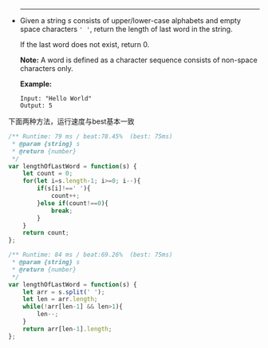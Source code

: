 
 * ------

   Given a string *s* consists of upper/lower-case alphabets and empty space characters `' '`, return the length of last word in the string.

   If the last word does not exist, return 0.

   **Note:** A word is defined as a character sequence consists of non-space characters only.

   **Example:**

   ```
   Input: "Hello World"
   Output: 5
   ```




 下面两种方法，运行速度与best基本一致

```javascript
/** Runtime: 79 ms / beat:78.45%  (best: 75ms)
 * @param {string} s
 * @return {number}
 */
var lengthOfLastWord = function(s) {
	let count = 0;
	for(let i=s.length-1; i>=0; i--){
		if(s[i]!==' '){
			count++;
		}else if(count!==0){
			break;
		}
	}
	return count;
};
```



```javascript
/** Runtime: 84 ms / beat:69.26%  (best: 75ms)
 * @param {string} s
 * @return {number}
 */
var lengthOfLastWord = function(s) {
	let arr = s.split(' ');
	let len = arr.length;
  	while(!arr[len-1] && len>1){
        len--;
    }
	return arr[len-1].length;
};
```







